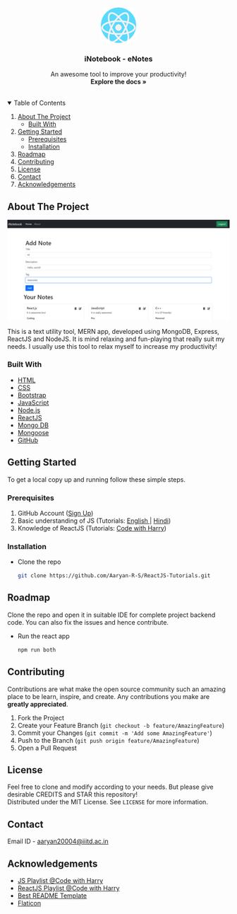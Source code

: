 <!-- PROJECT LOGO -->
<br />
<p align="center">
  <a href="https://github.com/Aaryan-R-S/ReactJS-Tutorials/tree/master/Tutorials/inotebook">
    <img src="readme-images/logo.png" alt="Logo" width="80" height="80">
  </a>

  <h3 align="center">iNotebook - eNotes</h3>

  <p align="center">
    An awesome tool to improve your productivity!
    <br />
    <strong>Explore the docs »</strong>
    <br />
    <br />
</p>

<!-- TABLE OF CONTENTS -->
<details open="open">
  <summary>Table of Contents</summary>
  <ol>
    <li>
      <a href="#about-the-project">About The Project</a>
      <ul>
        <li><a href="#built-with">Built With</a></li>
      </ul>
    </li>
    <li>
      <a href="#getting-started">Getting Started</a>
      <ul>
        <li><a href="#prerequisites">Prerequisites</a></li>
        <li><a href="#installation">Installation</a></li>
      </ul>
    </li>
    <li><a href="#roadmap">Roadmap</a></li>
    <li><a href="#contributing">Contributing</a></li>
    <li><a href="#license">License</a></li>
    <li><a href="#contact">Contact</a></li>
    <li><a href="#acknowledgements">Acknowledgements</a></li>
  </ol>
</details>



<!-- ABOUT THE PROJECT -->
## About The Project

![Product Name Screen Shot][product-screenshot]

This is a text utility tool, MERN app, developed using MongoDB, Express, ReactJS and NodeJS. It is mind relaxing and fun-playing that really suit my needs. I usually use this tool to relax myself to increase my productivity!

### Built With

* [HTML](https://www.w3schools.com/html/)
* [CSS](https://www.w3schools.com/css/default.asp)
* [Bootstrap](https://getbootstrap.com/)
* [JavaScript](https://www.javascript.com/)
* [Node.js](https://nodejs.org/en/)
* [ReactJS](https://reactjs.org/docs/getting-started.html)
* [Mongo DB](https://www.mongodb.com/)
* [Mongoose](https://mongoosejs.com/)
* [GitHub](https://github.com)


<!-- GETTING STARTED -->
## Getting Started

To get a local copy up and running follow these simple steps.

### Prerequisites

1. GitHub Account ([Sign Up](https://github.com))
2. Basic understanding of JS (Tutorials: [English ](https://www.youtube.com/playlist?list=PLRAV69dS1uWSxUIk5o3vQY2-_VKsOpXLD)| [Hindi](https://youtu.be/hKB-YGF14SY))
3. Knowledge of ReactJS (Tutorials: [Code with Harry](https://youtube.com/playlist?list=PLu0W_9lII9agx66oZnT6IyhcMIbUMNMdt))


### Installation

- Clone the repo
   ```sh
   git clone https://github.com/Aaryan-R-S/ReactJS-Tutorials.git
   ```


<!-- ROADMAP -->
## Roadmap

Clone the repo and open it in suitable IDE for complete project backend code. You can also fix the issues and hence contribute.
- Run the react app
   ```sh
   npm run both
   ```


<!-- CONTRIBUTING -->
## Contributing

Contributions are what make the open source community such an amazing place to be learn, inspire, and create. Any contributions you make are **greatly appreciated**.

1. Fork the Project
2. Create your Feature Branch (`git checkout -b feature/AmazingFeature`)
3. Commit your Changes (`git commit -m 'Add some AmazingFeature'`)
4. Push to the Branch (`git push origin feature/AmazingFeature`)
5. Open a Pull Request

<!-- LICENSE -->
## License

Feel free to clone and modify according to your needs. But please give desirable CREDITS and STAR this repository!<br> Distributed under the MIT License. See `LICENSE` for more information.


<!-- CONTACT -->
## Contact

Email ID - aaryan20004@iiitd.ac.in


<!-- ACKNOWLEDGEMENTS -->
## Acknowledgements
* [JS Playlist @Code with Harry](https://www.youtube.com/playlist?list=PLu0W_9lII9ajyk081To1Cbt2eI5913SsL)
* [ReactJS Playlist @Code with Harry](https://youtube.com/playlist?list=PLu0W_9lII9agx66oZnT6IyhcMIbUMNMdt)
* [Best README Template](https://github.com/othneildrew/Best-README-Template)
* [Flaticon](https://flaticon.com)


<!-- MARKDOWN LINKS & IMAGES -->
[product-screenshot]: readme-images/screenshot.png

